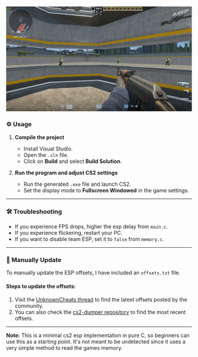 ![Showcase](showcase/image.png)

### ⚙️ Usage

1. **Compile the project**  
   - Install Visual Studio.  
   - Open the `.sln` file.  
   - Click on **Build** and select **Build Solution**.

2. **Run the program and adjust CS2 settings**  
   - Run the generated `.exe` file and launch CS2.  
   - Set the display mode to **Fullscreen Windowed** in the game settings.

---

### 🛠️ Troubleshooting

- If you experience FPS drops, higher the esp delay from `main.c`.  
- If you experience flickering, restart your PC.  
- If you want to disable team ESP, set it to `false` from `memory.c`.

---

### 🔄 Manually Update

To manually update the ESP offsets, I have included an `offsets.txt` file.

#### Steps to update the offsets:

1. Visit the [UnknownCheats thread](https://www.unknowncheats.me/forum/counter-strike-2-releases/600259-cs2-external-esp.html) to find the latest offsets posted by the community.
2. You can also check the [cs2-dumper repository](https://github.com/a2x/cs2-dumper) to find the most recent offsets.

---

**Note:** This is a minimal cs2 esp implementation in pure C, so beginners can use this as a starting point. It's not meant to be undetected since it uses a very simple method to read the games memory.
